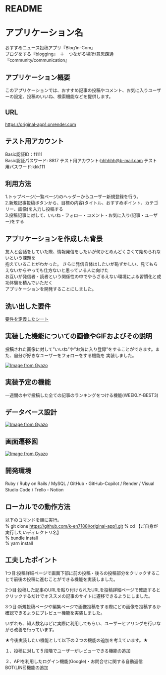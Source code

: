 # README

# アプリケーション名
  
おすすめニュース投稿アプリ『Blog’in-Com』  
ブログをする『blogging』　＋　つながる場所/意思疎通『community/communication』
  
## アプリケーション概要
  
このアプリケーションでは、おすすめ記事の投稿やコメント、お気に入りユーザーの設定、投稿のいいね、検索機能などを提供します。
  
## URL

https://original-app1.onrender.com

## テスト用アカウント
  
  
Basic認証ID：f1111  
Basic認証パスワード: 8817
テスト用アカウント:hhhhhh@b-mail.cam
テスト用パスワード:kkk111

  
  
## 利用方法
  
1.トップページ(一覧ページ)のヘッダーからユーザー新規登録を行う。  
2.新規記事投稿ボタンから、目標の内容(タイトル、おすすめポイント、カテゴリー、画像)を入力し投稿する  
3.投稿記事に対して、いいね・フォロー・コメント・お気に入り(記事・ユーザー)をする  
  

## アプリケーションを作成した背景  
  
友人と会話をしていた際、情報発信をしたいが何かとめんどくさくて始められないという課題を  
抱えていることがわかった。
さらに発信自体はしたいが恥ずかしい、見てもらえないからやっても仕方ないと思っている人に向けた  
お互いが発信者・読者という関係性の中でやらざるえない環境による習慣化と成功体験を積んでいただく  
アプリケーションを開発することにしました。  
  
## 洗い出した要件

[要件を定義したシート](https://docs.google.com/spreadsheets/d/1TujxyIm1oYkKDAx6mhSS8HnFYaHTmuMPfTktw3eRwpE/edit#gid=982722306)

## 実装した機能についての画像やGIFおよびその説明
  
 投稿された画像に対して”いいね”や”お気に入り登録”をすることができます。また、自分が好きなユーザーをフォローをする機能を
 実装しました。
 
[![Image from Gyazo](https://i.gyazo.com/4b5fea91e0103c70eeb3c3e1b7754c85.png)](https://i.gyazo.com/4b5fea91e0103c70eeb3c3e1b7754c85.png)

## 実装予定の機能

一週間の中で投稿した全ての記事のランキングをつける機能(WEEKLY-BEST3)

## データベース設計

[![Image from Gyazo](https://i.gyazo.com/9304ca08b7fbbd088c106cc5441b8808.png)](https://i.gyazo.com/9304ca08b7fbbd088c106cc5441b8808.png)

## 画面遷移図

[![Image from Gyazo](https://i.gyazo.com/124e363000809f69be808b4a42c11897.png)](https://gyazo.com/124e363000809f69be808b4a42c11897)

## 開発環境
  
Ruby / Ruby on Rails / MySQL / GitHub・GitHub-Copilot / Render / Visual Studio Code / Trello・Notion
  
## ローカルでの動作方法
  
以下のコマンドを順に実行。  
% git clone https://github.com/k-en7188i/original-app1.git
% cd 【ご自身が実行したいディレクトリ名】  
% bundle install  
% yarn install  

## 工夫したポイント
  
1つ目:投稿詳細ページで画面下部に前の投稿・後ろの投稿部分をクリックすることで前後の投稿に進むことができる機能を実装しました。

2つ目:投稿した記事のURLを貼り付けられたURLを投稿詳細ページで確認するとクリックするだけでオススメの記事のサイトに遷移できるようにしました。

3つ目:新規投稿ページや編集ページで画像投稿をする際にどの画像を投稿するか確認できるようにプレビュー機能を実装しました。

いずれも、知人数名ほどに実際に利用してもらい、ユーザーヒアリングを行いながら改善を行っています。


★今後実装したい機能として以下の２つの機能の追加を考えています。★

１、投稿に対して５段階でユーザーがレビューできる機能の追加

２、APIを利用したログイン機能(Google)・お問合せに関する自動返信BOT(LINE)機能の追加

